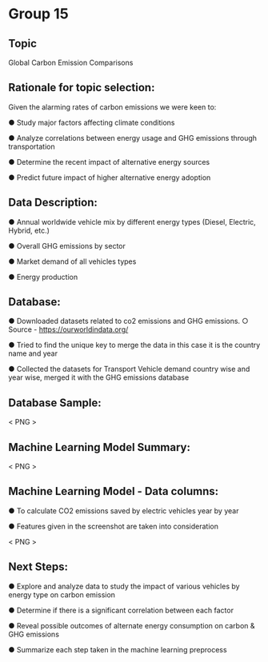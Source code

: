 # Group 15

## Topic

Global Carbon Emission Comparisons


## Rationale for topic selection: 

Given the alarming rates of carbon emissions we were keen to:

● Study major factors affecting climate conditions

● Analyze correlations between energy usage and GHG emissions through transportation

● Determine the recent impact of alternative energy sources

● Predict future impact of higher alternative energy adoption



## Data Description:

● Annual worldwide vehicle mix by different energy types
 (Diesel, Electric, Hybrid, etc.)
 
● Overall GHG emissions by sector

● Market demand of all vehicles types

● Energy production


## Database:

● Downloaded datasets related to co2 emissions and GHG emissions.
○ Source - https://ourworldindata.org/ 

● Tried to find the unique key to merge the data in this case it is the country name and year

● Collected the datasets for Transport Vehicle demand country wise and year wise, merged it with the GHG emissions database


## Database Sample:

< PNG >


## Machine Learning Model Summary:

< PNG >

## Machine Learning Model - Data columns:

●  To calculate CO2 emissions saved by electric vehicles year by year

● Features given in the screenshot are taken into consideration

< PNG >

## Next Steps:


● Explore and analyze data to study the impact of various
vehicles by energy type on carbon emission

● Determine if there is a significant correlation between
each factor

● Reveal possible outcomes of alternate energy
consumption on carbon & GHG emissions

● Summarize each step taken in the machine learning
preprocess
